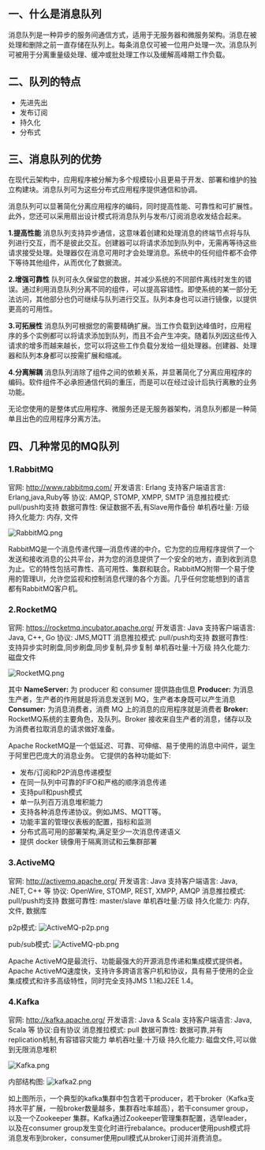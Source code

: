 ## 一、什么是消息队列
消息队列是一种异步的服务间通信方式，适用于无服务器和微服务架构。消息在被处理和删除之前一直存储在队列上。每条消息仅可被一位用户处理一次。消息队列可被用于分离重量级处理、缓冲或批处理工作以及缓解高峰期工作负载。

## 二、队列的特点
* 先进先出
* 发布订阅
* 持久化
* 分布式


## 三、消息队列的优势
在现代云架构中，应用程序被分解为多个规模较小且更易于开发、部署和维护的独立构建块。消息队列可为这些分布式应用程序提供通信和协调。

消息队列可以显著简化分离应用程序的编码，同时提高性能、可靠性和可扩展性。此外，您还可以采用扇出设计模式将消息队列与发布/订阅消息收发结合起来。

**1.提高性能**
消息队列支持异步通信，这意味着创建和处理消息的终端节点将与队列进行交互，而不是彼此交互。创建器可以将请求添加到队列中，无需再等待这些请求接受处理。处理器仅在消息可用时才会处理消息。系统中的任何组件都不会停下等待其他组件，从而优化了数据流。

**2.增强可靠性**
队列可永久保留您的数据，并减少系统的不同部件离线时发生的错误。通过利用消息队列分离不同的组件，可以提高容错性。即使系统的某一部分无法访问，其他部分也仍可继续与队列进行交互。队列本身也可以进行镜像，以提供更高的可用性。

**3.可拓展性**
消息队列可根据您的需要精确扩展。当工作负载到达峰值时，应用程序的多个实例都可以将请求添加到队列，而且不会产生冲突。随着队列因这些传入请求的增多而越来越长，您可以将这些工作负载分发给一组处理器。创建器、处理器和队列本身都可以按需扩展和缩减。

**4.分离解耦**
消息队列消除了组件之间的依赖关系，并显著简化了分离应用程序的编码。软件组件不必承担通信代码的重压，而是可以在经过设计后执行离散的业务功能。

无论您使用的是整体式应用程序、微服务还是无服务器架构，消息队列都是一种简单且出色的应用程序分离方法。

## 四、几种常见的MQ队列

### 1.RabbitMQ
官网: http://www.rabbitmq.com/
开发语言: Erlang
支持客户端语言言: Erlang,java,Ruby等
协议:  AMQP, STOMP, XMPP, SMTP
消息推拉模式: pull/push均支持
数据可靠性: 保证数据不丢,有Slave用作备份
单机吞吐量: 万级
持久化能力: 内存, 文件

![RabbitMQ.png](resources/CFBB306B7C78F187D7CB37AC6FEEE747.png)

RabbitMQ是一个消息传递代理—消息传递的中介。它为您的应用程序提供了一个发送和接收消息的公共平台，并为您的消息提供了一个安全的地方，直到收到消息为止。它的特性包括可靠性、高可用性、集群和联合。RabbitMQ附带一个易于使用的管理UI，允许您监视和控制消息代理的各个方面。几乎任何您能想到的语言都有RabbitMQ客户机。

### 2.RocketMQ
官网: https://rocketmq.incubator.apache.org/
开发语言: Java
支持客户端语言: Java, C++, Go
协议:  JMS,MQTT
消息推拉模式: pull/push均支持
数据可靠性: 支持异步实时刷盘,同步刷盘,同步复制,异步复制
单机吞吐量:十万级
持久化能力: 磁盘文件

![RocketMQ.png](resources/4EF585A3FD8971B43F17B6DBF2C1362B.png)

其中
**NameServer:** 为 producer 和 consumer 提供路由信息
**Producer:** 为消息生产者，生产者的作用就是将消息发送到 MQ，生产者本身既可以产生消息
**Consumer:** 为消息消费者，消费 MQ 上的消息的应用程序就是消费者
**Broker:** RocketMQ系统的主要角色，及队列。Broker 接收来自生产者的消息，储存以及为消费者拉取消息的请求做好准备。

Apache RocketMQ是一个低延迟、可靠、可伸缩、易于使用的消息中间件，诞生于阿里巴巴庞大的消息业务。
它提供的各种功能如下:
* 发布/订阅和P2P消息传递模型
* 在同一队列中可靠的FIFO和严格的顺序消息传递
* 支持pull和push模式
* 单一队列百万消息堆积能力
* 支持各种消息传递协议。例如JMS、MQTT等。
* 功能丰富的管理仪表板的配置，指标和监测
* 分布式高可用的部署架构,满足至少一次消息传递语义
* 提供 docker 镜像用于隔离测试和云集群部署

### 3.ActiveMQ
官网: http://activemq.apache.org/
开发语言: Java
支持客户端语言: Java, .NET, C++ 等
协议:  OpenWire, STOMP, REST, XMPP, AMQP
消息推拉模式: pull/push均支持
数据可靠性: master/slave
单机吞吐量:万级
持久化能力: 内存, 文件, 数据库

p2p模式:
![ActiveMQ-p2p.png](resources/6FE2F947A36E248F28057E8D39FA2AB4.png)


pub/sub模式:
![ActiveMQ-pb.png](resources/0782C831A79FB10E5EE905E1E3E1A044.png)

Apache ActiveMQ是最流行、功能最强大的开源消息传递和集成模式提供者。Apache ActiveMQ速度快，支持许多跨语言客户机和协议，具有易于使用的企业集成模式和许多高级特性，同时完全支持JMS 1.1和J2EE 1.4。

### 4.Kafka
官网: http://kafka.apache.org/
开发语言: Java & Scala
支持客户端语言: Java, Scala 等
协议:自有协议
消息推拉模式: pull
数据可靠性: 数据可靠,并有replication机制,有容错容灾能力
单机吞吐量:十万级
持久化能力: 磁盘文件,可以做到无限消息堆积

![Kafka.png](resources/9105E43104EB32B1B8549DCA65E85AA8.png)

内部结构图:
![kafka2.png](resources/5DC42EB25F3D41F69B3CFDA00F878397.png)

如上图所示，一个典型的kafka集群中包含若干producer，若干broker（Kafka支持水平扩展，一般broker数量越多，集群吞吐率越高），若干consumer group，以及一个Zookeeper 集群。Kafka通过Zookeeper管理集群配置，选举leader，以及在consumer group发生变化时进行rebalance。producer使用push模式将消息发布到broker，consumer使用pull模式从broker订阅并消费消息。